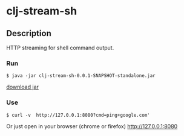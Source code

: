 clj-stream-sh
=============
## Description ##

HTTP streaming for shell command output.

### Run ###

```
$ java -jar clj-stream-sh-0.0.1-SNAPSHOT-standalone.jar
```
[download jar](http://dl.dropbox.com/u/27498455/clj-stream-sh-0.0.1-SNAPSHOT-standalone.jar)

### Use ###

```
$ curl -v  http://127.0.0.1:8080?cmd=ping+google.com'
```

Or just open in your browser (chrome or firefox) http://127.0.0.1:8080
